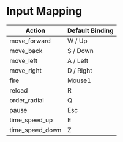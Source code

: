 # Input Mapping

| Action            | Default Binding |
|-------------------|-----------------|
| move_forward      | W / Up          |
| move_back         | S / Down        |
| move_left         | A / Left        |
| move_right        | D / Right       |
| fire              | Mouse1          |
| reload            | R               |
| order_radial      | Q               |
| pause             | Esc             |
| time_speed_up     | E               |
| time_speed_down   | Z               |
